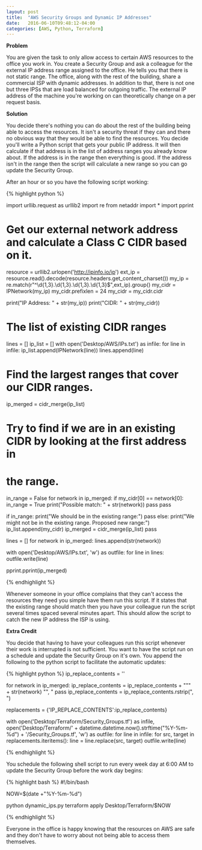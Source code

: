 ```yaml
---
layout: post
title:  "AWS Security Groups and Dynamic IP Addresses"
date:   2016-06-10T09:48:12-04:00
categories: [AWS, Python, Terraform]
---
```

**Problem**

You are given the task to only allow access to certain AWS resources to the office you work in. You create a Security Group and ask a colleague for the external IP address range assigned to the office. He tells you that there is not static range. The office, along with the rest of the building, share a commercial ISP with dynamic addresses. In addition to that, there is not one but three IPSs that are load balanced for outgoing traffic. The external IP address of the machine you're working on can theoretically change on a per request basis.

**Solution**

You decide there's nothing you can do about the rest of the building being able to access the resources. It isn't a security threat if they can and there no obvious way that they would be able to find the resources. You decide you'll write a Python script that gets your public IP address. It will then calculate if that address is in the list of address ranges you already know about. If the address is in the range then everything is good. If the address isn't in the range then the script will calculate a new range so you can go update the Security Group.

After an hour or so you have the following script working:

{% highlight python %}

import urllib.request as urllib2
import re
from netaddr import *
import pprint

# Get our external network address and calculate a Class C CIDR based on it.
resource = urllib2.urlopen('http://ipinfo.io/ip')
ext_ip =  resource.read().decode(resource.headers.get_content_charset())
my_ip = re.match(r"^\d{1,3}\.\d{1,3}\.\d{1,3}\.\d{1,3}$",ext_ip).group()
my_cidr = IPNetwork(my_ip)
my_cidr.prefixlen = 24
my_cidr = my_cidr.cidr

print("IP Address: " + str(my_ip))
print("CIDR: " + str(my_cidr))


# The list of existing CIDR ranges
lines = []
ip_list = []
with open('Desktop/AWS/IPs.txt') as infile:
    for line in infile:
        ip_list.append(IPNetwork(line))
        lines.append(line)

# Find the largest ranges that cover our CIDR ranges.
ip_merged = cidr_merge(ip_list)

# Try to find if we are in an existing CIDR by looking at the first address in
# the range.
in_range = False
for network in ip_merged:
    if my_cidr[0] == network[0]:
        in_range = True
        print("Possible match: " + str(network))
        pass
    pass

if in_range:
    print("We should be in the existing range:")
    pass
else:
    print("We might not be in the existing range. Proposed new range:")
    ip_list.append(my_cidr)
    ip_merged = cidr_merge(ip_list)
    pass

lines = []
for network in ip_merged:
    lines.append(str(network))

with open('Desktop/AWS/IPs.txt', 'w') as outfile:
    for line in lines:
        outfile.write(line)

pprint.pprint(ip_merged)

{% endhighlight %}

Whenever someone in your office complains that they can't access the resources they need you simple have them run this script. If it states that the existing range should match then you have your colleague run the script several times spaced several minutes apart. This should allow the script to catch the new IP address the ISP is using.

**Extra Credit**

You decide that having to have your colleagues run this script whenever their work is interrupted is not sufficient. You want to have the script run on a schedule and update the Security Group on it's own. You append the following to the python script to facilitate the automatic updates:

{% highlight python %}
ip_replace_contents = ''

for network in ip_merged:
  ip_replace_contents = ip_replace_contents + "\"" + str(network) "\", "
  pass
ip_replace_contents = ip_replace_contents.rstrip(", ")

replacements = {'IP_REPLACE_CONTENTS':ip_replace_contents}

with open('Desktop/Terraform/Security_Groups.tf') as infile, open('Desktop/Terraform/' + datetime.datetime.now().strftime("%Y-%m-%d") + '/Security_Groups.tf', 'w') as outfile:
    for line in infile:
        for src, target in replacements.iteritems():
            line = line.replace(src, target)
        outfile.write(line)

{% endhighlight %}

You schedule the following shell script to run every week day at 6:00 AM to update the Security Group before the work day begins:

{% highlight bash %}
#!/bin/bash

NOW=$(date +"%Y-%m-%d")

python dynamic_ips.py
terraform apply Desktop/Terraform/$NOW

{% endhighlight %}

Everyone in the office is happy knowing that the resources on AWS are safe and they don't have to worry about not being able to access them themselves.
